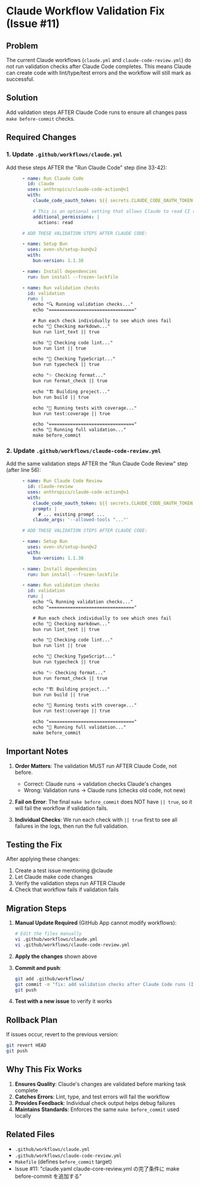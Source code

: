 # Claude Workflow Validation Fix (Issue #11)

## Problem
The current Claude workflows (`claude.yml` and `claude-code-review.yml`) do not run validation checks after Claude Code completes. This means Claude can create code with lint/type/test errors and the workflow will still mark as successful.

## Solution
Add validation steps AFTER Claude Code runs to ensure all changes pass `make before-commit` checks.

## Required Changes

### 1. Update `.github/workflows/claude.yml`

Add these steps AFTER the "Run Claude Code" step (line 33-42):

```yaml
      - name: Run Claude Code
        id: claude
        uses: anthropics/claude-code-action@v1
        with:
          claude_code_oauth_token: ${{ secrets.CLAUDE_CODE_OAUTH_TOKEN }}

          # This is an optional setting that allows Claude to read CI results on PRs
          additional_permissions: |
            actions: read

      # ADD THESE VALIDATION STEPS AFTER CLAUDE CODE:

      - name: Setup Bun
        uses: oven-sh/setup-bun@v2
        with:
          bun-version: 1.1.38

      - name: Install dependencies
        run: bun install --frozen-lockfile

      - name: Run validation checks
        id: validation
        run: |
          echo "🔍 Running validation checks..."
          echo "================================"

          # Run each check individually to see which ones fail
          echo "📝 Checking markdown..."
          bun run lint_text || true

          echo "🔧 Checking code lint..."
          bun run lint || true

          echo "🎯 Checking TypeScript..."
          bun run typecheck || true

          echo "✨ Checking format..."
          bun run format_check || true

          echo "🏗️ Building project..."
          bun run build || true

          echo "🧪 Running tests with coverage..."
          bun run test:coverage || true

          echo "================================"
          echo "🎯 Running full validation..."
          make before_commit
```

### 2. Update `.github/workflows/claude-code-review.yml`

Add the same validation steps AFTER the "Run Claude Code Review" step (after line 56):

```yaml
      - name: Run Claude Code Review
        id: claude-review
        uses: anthropics/claude-code-action@v1
        with:
          claude_code_oauth_token: ${{ secrets.CLAUDE_CODE_OAUTH_TOKEN }}
          prompt: |
            # ... existing prompt ...
          claude_args: '--allowed-tools "..."'

      # ADD THESE VALIDATION STEPS AFTER CLAUDE CODE:

      - name: Setup Bun
        uses: oven-sh/setup-bun@v2
        with:
          bun-version: 1.1.38

      - name: Install dependencies
        run: bun install --frozen-lockfile

      - name: Run validation checks
        id: validation
        run: |
          echo "🔍 Running validation checks..."
          echo "================================"

          # Run each check individually to see which ones fail
          echo "📝 Checking markdown..."
          bun run lint_text || true

          echo "🔧 Checking code lint..."
          bun run lint || true

          echo "🎯 Checking TypeScript..."
          bun run typecheck || true

          echo "✨ Checking format..."
          bun run format_check || true

          echo "🏗️ Building project..."
          bun run build || true

          echo "🧪 Running tests with coverage..."
          bun run test:coverage || true

          echo "================================"
          echo "🎯 Running full validation..."
          make before_commit
```

## Important Notes

1. **Order Matters**: The validation MUST run AFTER Claude Code, not before.
   - Correct: Claude runs → validation checks Claude's changes
   - Wrong: Validation runs → Claude runs (checks old code, not new)

2. **Fail on Error**: The final `make before_commit` does NOT have `|| true`, so it will fail the workflow if validation fails.

3. **Individual Checks**: We run each check with `|| true` first to see all failures in the logs, then run the full validation.

## Testing the Fix

After applying these changes:

1. Create a test issue mentioning @claude
2. Let Claude make code changes
3. Verify the validation steps run AFTER Claude
4. Check that workflow fails if validation fails

## Migration Steps

1. **Manual Update Required** (GitHub App cannot modify workflows):
   ```bash
   # Edit the files manually
   vi .github/workflows/claude.yml
   vi .github/workflows/claude-code-review.yml
   ```

2. **Apply the changes** shown above

3. **Commit and push**:
   ```bash
   git add .github/workflows/
   git commit -m "fix: add validation checks after Claude Code runs (Issue #11)"
   git push
   ```

4. **Test with a new issue** to verify it works

## Rollback Plan

If issues occur, revert to the previous version:
```bash
git revert HEAD
git push
```

## Why This Fix Works

1. **Ensures Quality**: Claude's changes are validated before marking task complete
2. **Catches Errors**: Lint, type, and test errors will fail the workflow
3. **Provides Feedback**: Individual check output helps debug failures
4. **Maintains Standards**: Enforces the same `make before_commit` used locally

## Related Files
- `.github/workflows/claude.yml`
- `.github/workflows/claude-code-review.yml`
- `Makefile` (defines `before_commit` target)
- Issue #11: "claude.yaml claude-core-review.yml の完了条件に make before-commit を追加する"